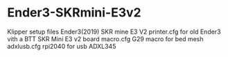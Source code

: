 # Ender3-SKRmini-E3v2
Klipper setup files Ender3(2019) SKR mine E3 V2
printer.cfg for old Ender3 vith a BTT SKR Mini E3 v2 board
macro.cfg G29 macro for bed mesh
adxlusb.cfg rpi2040 for usb ADXL345
